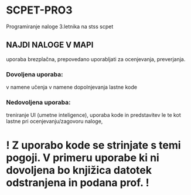 # SCPET-PRO3
Programiranje naloge 3.letnika na stss scpet

## NAJDI NALOGE V MAPI

uporaba brezplačna, prepovedano uporabljati za ocenjevanja, preverjanja.

### Dovoljena uporaba:
v namene učenja
v namene dopolnjevanja lastne kode

### Nedovoljena uporaba:
treniranje UI (umetne inteligence),
uporaba kode in predstavitev le te kot lastne pri ocenjevanju/zagovoru naloge,

# ! Z uporabo kode se strinjate s temi pogoji. V primeru uporabe ki ni dovoljena bo knjižica datotek odstranjena in podana prof. !
